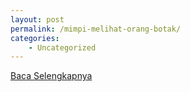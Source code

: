 ```yaml
---
layout: post
permalink: /mimpi-melihat-orang-botak/
categories:
    - Uncategorized
---
```


[Baca Selengkapnya](/10)